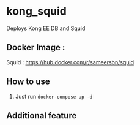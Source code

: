 # kong_squid

Deploys Kong EE DB and Squid


## Docker Image :

Squid : https://hub.docker.com/r/sameersbn/squid

## How to use

1. Just run `docker-compose up -d`

## Additional feature

